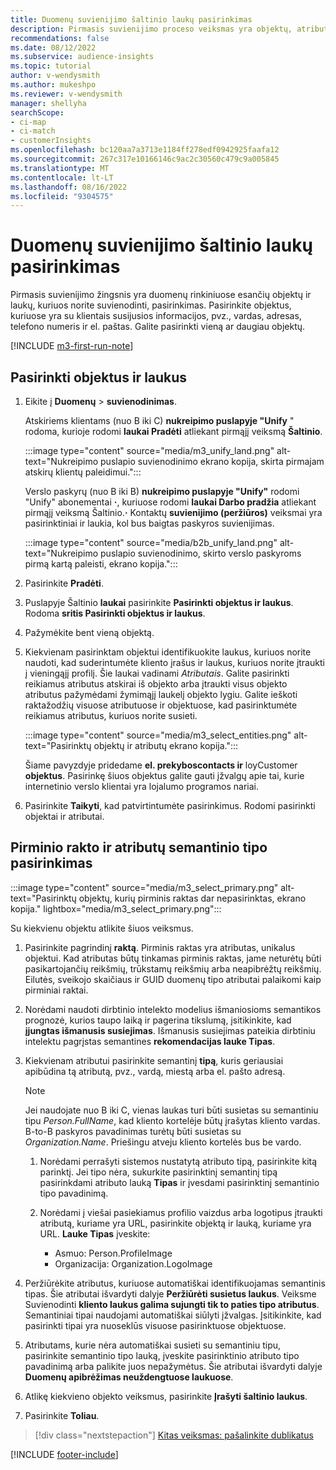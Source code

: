 ```yaml
---
title: Duomenų suvienijimo šaltinio laukų pasirinkimas
description: Pirmasis suvienijimo proceso veiksmas yra objektų, atributų, pirminių raktų ir semantinių tipų pasirinkimas, kad duomenys būtų susieti su vieningu kliento profiliu.
recommendations: false
ms.date: 08/12/2022
ms.subservice: audience-insights
ms.topic: tutorial
author: v-wendysmith
ms.author: mukeshpo
ms.reviewer: v-wendysmith
manager: shellyha
searchScope:
- ci-map
- ci-match
- customerInsights
ms.openlocfilehash: bc120aa7a3713e1184ff278edf0942925faafa12
ms.sourcegitcommit: 267c317e10166146c9ac2c30560c479c9a005845
ms.translationtype: MT
ms.contentlocale: lt-LT
ms.lasthandoff: 08/16/2022
ms.locfileid: "9304575"
---
```

# <a name="select-source-fields-for-data-unification"></a>Duomenų suvienijimo šaltinio laukų pasirinkimas

Pirmasis suvienijimo žingsnis yra duomenų rinkiniuose esančių objektų ir laukų, kuriuos norite suvienodinti, pasirinkimas. Pasirinkite objektus, kuriuose yra su klientais susijusios informacijos, pvz., vardas, adresas, telefono numeris ir el. paštas. Galite pasirinkti vieną ar daugiau objektų.

[!INCLUDE [m3-first-run-note](includes/m3-first-run-note.md)]

## <a name="select-entities-and-fields"></a>Pasirinkti objektus ir laukus

1. Eikite į **Duomenų** > **suvienodinimas**.

   Atskiriems klientams (nuo B iki C) **nukreipimo puslapyje "Unify** " rodoma, kurioje rodomi **laukai Pradėti** atliekant pirmąjį veiksmą **Šaltinio**.

   :::image type="content" source="media/m3_unify_land.png" alt-text="Nukreipimo puslapio suvienodinimo ekrano kopija, skirta pirmajam atskirų klientų paleidimui.":::

   Verslo paskyrų (nuo B iki B) **nukreipimo puslapyje "Unify"** rodomi "Unify" abonementai **·**, kuriuose rodomi **laukai Darbo pradžia** atliekant pirmąjį veiksmą Šaltinio.**·** Kontaktų **suvienijimo (peržiūros)** veiksmai yra pasirinktiniai ir laukia, kol bus baigtas paskyros suvienijimas.

   :::image type="content" source="media/b2b_unify_land.png" alt-text="Nukreipimo puslapio suvienodinimo, skirto verslo paskyroms pirmą kartą paleisti, ekrano kopija.":::

1. Pasirinkite **Pradėti**.

1. Puslapyje Šaltinio **laukai** pasirinkite **Pasirinkti objektus ir laukus**. Rodoma **sritis Pasirinkti objektus ir laukus**.

1. Pažymėkite bent vieną objektą.

1. Kiekvienam pasirinktam objektui identifikuokite laukus, kuriuos norite naudoti, kad suderintumėte kliento įrašus ir laukus, kuriuos norite įtraukti į vieningąjį profilį. Šie laukai vadinami *Atributais*. Galite pasirinkti reikiamus atributus atskirai iš objekto arba įtraukti visus objekto atributus pažymėdami žymimąjį laukelį objekto lygiu. Galite ieškoti raktažodžių visuose atributuose ir objektuose, kad pasirinktumėte reikiamus atributus, kuriuos norite susieti.

   :::image type="content" source="media/m3_select_entities.png" alt-text="Pasirinktų objektų ir atributų ekrano kopija.":::

   Šiame pavyzdyje pridedame **el. prekyboscontacts ir** loyCustomer **objektus**. Pasirinkę šiuos objektus galite gauti įžvalgų apie tai, kurie internetinio verslo klientai yra lojalumo programos nariai.

1. Pasirinkite **Taikyti**, kad patvirtintumėte pasirinkimus. Rodomi pasirinkti objektai ir atributai.

## <a name="select-primary-key-and-semantic-type-for-attributes"></a>Pirminio rakto ir atributų semantinio tipo pasirinkimas

   :::image type="content" source="media/m3_select_primary.png" alt-text="Pasirinktų objektų, kurių pirminis raktas dar nepasirinktas, ekrano kopija." lightbox="media/m3_select_primary.png":::

Su kiekvienu objektu atlikite šiuos veiksmus.

1. Pasirinkite pagrindinį **raktą**. Pirminis raktas yra atributas, unikalus objektui. Kad atributas būtų tinkamas pirminis raktas, jame neturėtų būti pasikartojančių reikšmių, trūkstamų reikšmių arba neapibrėžtų reikšmių. Eilutės, sveikojo skaičiaus ir GUID duomenų tipo atributai palaikomi kaip pirminiai raktai.

1. Norėdami naudoti dirbtinio intelekto modelius išmaniosioms semantikos prognozė, kurios taupo laiką ir pagerina tikslumą, įsitikinkite, kad **įjungtas išmanusis susiejimas**. Išmanusis susiejimas pateikia dirbtiniu intelektu pagrįstas semantines **rekomendacijas lauke Tipas**.

1. Kiekvienam atributui pasirinkite semantinį **tipą**, kuris geriausiai apibūdina tą atributą, pvz., vardą, miestą arba el. pašto adresą.

   > [!NOTE]
   > Jei naudojate nuo B iki C, vienas laukas turi būti susietas su semantiniu tipu *Person.FullName*, kad kliento kortelėje būtų įrašytas kliento vardas. B-to-B paskyros pavadinimas turėtų būti susietas su *Organization.Name*. Priešingu atveju kliento kortelės bus be vardo.

   1. Norėdami perrašyti sistemos nustatytą atributo tipą, pasirinkite kitą parinktį. Jei tipo nėra, sukurkite pasirinktinį semantinį tipą pasirinkdami atributo lauką **Tipas** ir įvesdami pasirinktinį semantinio tipo pavadinimą.

   1. Norėdami į viešai pasiekiamus profilio vaizdus arba logotipus įtraukti atributą, kuriame yra URL, pasirinkite objektą ir lauką, kuriame yra URL. **Lauke Tipas** įveskite:
      - Asmuo: Person.ProfileImage
      - Organizacija: Organization.LogoImage

1. Peržiūrėkite atributus, kuriuose automatiškai identifikuojamas semantinis tipas. Šie atributai išvardyti dalyje **Peržiūrėti susietus laukus**. Veiksme Suvienodinti **kliento laukus galima sujungti tik to paties tipo atributus**. Semantiniai tipai naudojami automatiškai siūlyti įžvalgas. Įsitikinkite, kad pasirinkti tipai yra nuoseklūs visuose pasirinktuose objektuose.

1. Atributams, kurie nėra automatiškai susieti su semantiniu tipu, pasirinkite semantinio tipo lauką, įveskite pasirinktinio atributo tipo pavadinimą arba palikite juos nepažymėtus. Šie atributai išvardyti dalyje **Duomenų apibrėžimas neuždengtuose laukuose**.

1. Atlikę kiekvieno objekto veiksmus, pasirinkite **Įrašyti šaltinio laukus**.

1. Pasirinkite **Toliau**.

> [!div class="nextstepaction"]
> [Kitas veiksmas: pašalinkite dublikatus](remove-duplicates.md)

[!INCLUDE [footer-include](includes/footer-banner.md)]
